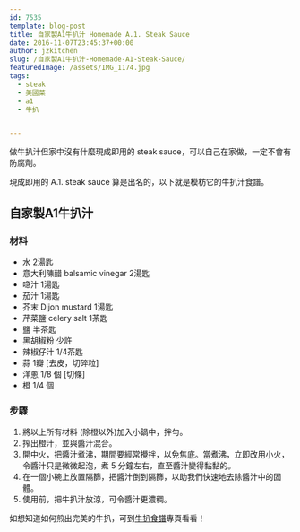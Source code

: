 ```yaml
---
id: 7535
template: blog-post
title: 自家製A1牛扒汁 Homemade A.1. Steak Sauce
date: 2016-11-07T23:45:37+00:00
author: jzkitchen
slug: /自家製A1牛扒汁-Homemade-A1-Steak-Sauce/
featuredImage: /assets/IMG_1174.jpg
tags:
  - steak
  - 美國菜
  - a1
  - 牛扒


---
```


做牛扒汁但家中沒有什麼現成即用的 steak sauce，可以自己在家做，一定不會有防腐劑。

現成即用的 A.1. steak sauce 算是出名的，以下就是模枋它的牛扒汁食譜。

<!--more-->

## 自家製A1牛扒汁

### 材料

* 水 2湯匙
* 意大利陳醋 balsamic vinegar 2湯匙
* 喼汁 1湯匙
* 茄汁 1湯匙
* 芥末 Dijon mustard 1湯匙
* 芹菜鹽 celery salt 1茶匙
* 鹽 半茶匙
* 黑胡椒粉 少許
* 辣椒仔汁 1/4茶匙
* 蒜 1瓣 [去皮，切碎粒]
* 洋蔥 1/8 個 [切條]
* 橙 1/4 個

### 步驟

1. 將以上所有材料 (除橙以外)加入小鍋中，拌勻。
2. 搾出橙汁，並與醬汁混合。
3. 開中火，把醬汁煮沸，期間要經常攪拌，以免焦底。當煮沸，立即改用小火，令醬汁只是微微起泡，煮 5 分鐘左右，直至醬汁變得黏黏的。
4. 在一個小碗上放置隔篩，把醬汁倒到隔篩，以助我們快速地去除醬汁中的固體。
5. 使用前，把牛扒汁放涼，可令醬汁更濃稠。




如想知道如何煎出完美的牛扒，可到[牛扒食譜](/牛扒食譜/)專頁看看！